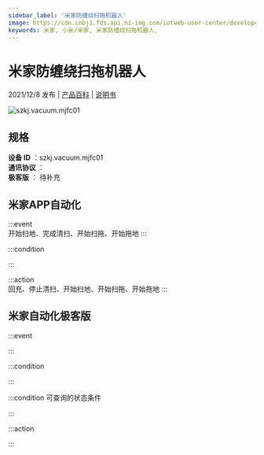 ```yaml
---
sidebar_label: '米家防缠绕扫拖机器人'
image: https://cdn.cnbj1.fds.api.mi-img.com/iotweb-user-center/developer_1679047842505GMHeG744.png?GalaxyAccessKeyId=AKVGLQWBOVIRQ3XLEW&Expires=9223372036854775807&Signature=6JFfvGL5vqXuP9JFcKICuLJxQcg=
keywords: 米家, 小米/米家, 米家防缠绕扫拖机器人, 
---
```

# 米家防缠绕扫拖机器人

2021/12/8 发布 | [产品百科](https://home.mi.com/webapp/content/baike/product/index.html?model=szkj.vacuum.mjfc01/) | [说明书](https://home.mi.com/views/introduction.html?model=szkj.vacuum.mjfc01&region=cn)

![szkj.vacuum.mjfc01](https://cdn.cnbj1.fds.api.mi-img.com/iotweb-user-center/developer_1679047842505GMHeG744.png?GalaxyAccessKeyId=AKVGLQWBOVIRQ3XLEW&Expires=9223372036854775807&Signature=6JFfvGL5vqXuP9JFcKICuLJxQcg=)

## 规格  
> 
**设备 ID** ：szkj.vacuum.mjfc01  
**通讯协议** ：  
**极客版**  ： 待补充 


## 米家APP自动化  

:::event  
开始扫地、完成清扫、开始扫拖、开始拖地
:::

:::condition  

:::

:::action   
回充、停止清扫、开始扫地、开始扫拖、开始拖地
:::

## 米家自动化极客版  

:::event  

:::

:::condition  

:::

:::condition 可查询的状态条件  

:::

:::action  

:::

        
